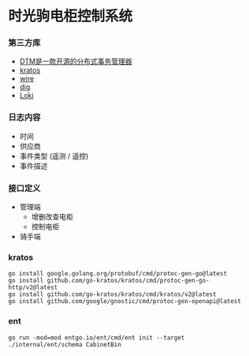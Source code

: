 # 时光驹电柜控制系统

### 第三方库
- [DTM是一款开源的分布式事务管理器](https://www.dtm.pub/guide/start.html)
- [kratos](https://go-kratos.dev/docs)
- [wire](https://zhuanlan.zhihu.com/p/399101012)
- [dig](https://darjun.github.io/2020/02/22/godailylib/dig/)
- [Loki](https://github.com/grafana/loki)

### 日志内容
- 时间
- 供应商
- 事件类型 (遥测 / 遥控)
- 事件描述

### 接口定义
- 管理端
  - 增删改查电柜
  - 控制电柜
- 骑手端

### kratos
```shell
go install google.golang.org/protobuf/cmd/protoc-gen-go@latest
go install github.com/go-kratos/kratos/cmd/protoc-gen-go-http/v2@latest
go install github.com/go-kratos/kratos/cmd/kratos/v2@latest
go install github.com/google/gnostic/cmd/protoc-gen-openapi@latest
```

### ent
```shell
go run -mod=mod entgo.io/ent/cmd/ent init --target ./internal/ent/schema CabinetBin

```
